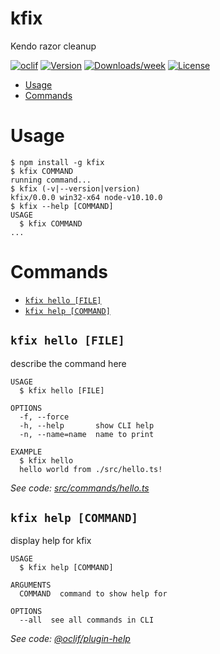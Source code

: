 kfix
====

Kendo razor cleanup

[![oclif](https://img.shields.io/badge/cli-oclif-brightgreen.svg)](https://oclif.io)
[![Version](https://img.shields.io/npm/v/kfix.svg)](https://npmjs.org/package/kfix)
[![Downloads/week](https://img.shields.io/npm/dw/kfix.svg)](https://npmjs.org/package/kfix)
[![License](https://img.shields.io/npm/l/kfix.svg)](https://github.com/austinsc/kfix/blob/master/package.json)

<!-- toc -->
* [Usage](#usage)
* [Commands](#commands)
<!-- tocstop -->
# Usage
<!-- usage -->
```sh-session
$ npm install -g kfix
$ kfix COMMAND
running command...
$ kfix (-v|--version|version)
kfix/0.0.0 win32-x64 node-v10.10.0
$ kfix --help [COMMAND]
USAGE
  $ kfix COMMAND
...
```
<!-- usagestop -->
# Commands
<!-- commands -->
* [`kfix hello [FILE]`](#kfix-hello-file)
* [`kfix help [COMMAND]`](#kfix-help-command)

## `kfix hello [FILE]`

describe the command here

```
USAGE
  $ kfix hello [FILE]

OPTIONS
  -f, --force
  -h, --help       show CLI help
  -n, --name=name  name to print

EXAMPLE
  $ kfix hello
  hello world from ./src/hello.ts!
```

_See code: [src/commands/hello.ts](https://github.com/austinsc/kfix/blob/v0.0.0/src/commands/hello.ts)_

## `kfix help [COMMAND]`

display help for kfix

```
USAGE
  $ kfix help [COMMAND]

ARGUMENTS
  COMMAND  command to show help for

OPTIONS
  --all  see all commands in CLI
```

_See code: [@oclif/plugin-help](https://github.com/oclif/plugin-help/blob/v3.2.2/src/commands/help.ts)_
<!-- commandsstop -->
